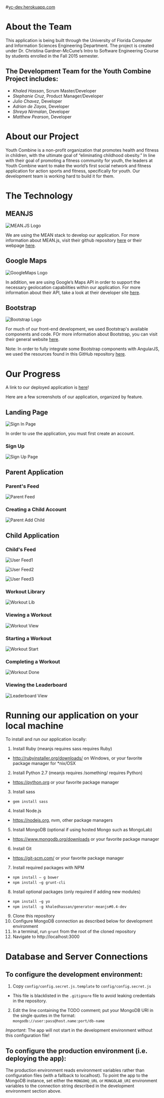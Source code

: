 #[yc-dev.herokuapp.com](http://yc-dev.herokuapp.com)

# About the Team
This application is being built through the University of Florida Computer and Information Sciences Engineering Department. The project is created under Dr. Christina Gardner-McCune’s Intro to Software Engineering Course by students enrolled in the Fall 2015 semester.

## The Development Team for the Youth Combine Project includes:   
* *Khaled Hassan*, Scrum Master/Developer
* *Stephanie Cruz*, Product Manager/Developer
* *Julio Chavez*, Developer
* *Adrian de Zayas*, Developer
* *Shreya Nirmalan*, Developer
* *Matthew Pearson*, Developer 

# About our Project 
Youth Combine is a non-profit organization that promotes health and fitness in children, with the ultimate goal of “eliminating childhood obesity.” In line with their goal of promoting a fitness community for youth, the leaders at Youth Combine want to make the world’s first social network and fitness application for action sports and fitness, specifically for youth. Our development team is working hard to build it for them.

# The Technology
## MEANJS 
![MEAN.JS Logo](http://meanjs.org/img/logo-small.png)

We are using the MEAN stack to develop our application. For more information about MEAN.js, visit their github repository [here](https://github.com/meanjs) or their webpage [here](http://meanjs.org/).  

## Google Maps 
![GoogleMaps Logo](https://www.gstatic.com/images/branding/product/1x/maps_64dp.png)

In addition, we are using Google’s Maps API in order to support the necessary geolocation capabilities within our application. For more information about their API, take a look at their developer site [here](https://developers.google.com/maps/). 

## Bootstrap
![Bootstrap Logo](YC_App_Screenshots/BootstrapLogo.png)

For much of our front-end development, we used Bootstrap's available components and code. FOr more information about Bootstrap, you can visit their general website [here](http://getbootstrap.com/).

Note: In order to fully integrate some Bootstrap components with AngularJS, we used the resources found in this GitHub repository [here](https://angular-ui.github.io/bootstrap/).

# Our Progress
A link to our deployed application is [here](http://yc-dev.herokuapp.com)! 

Here are a few screenshots of our application, organized by feature.

## Landing Page
![Sign In Page](YC_App_Screenshots/SignIn.png)

In order to use the application, you must first create an account. 

### Sign Up
![Sign Up Page](YC_App_Screenshots/SignUp.png)

## Parent Application
### Parent's Feed
![Parent Feed](YC_App_Screenshots/ParentFeed.png)

### Creating a Child Account
![Parent Add Child](YC_App_Screenshots/ParentAddChild.png)

## Child Application
### Child's Feed
![User Feed1](YC_App_Screenshots/Feed1.png)

![User Feed2](YC_App_Screenshots/Feed2.png)

![User Feed3](YC_App_Screenshots/Feed3.png)

### Workout Library 
![Workout Lib](YC_App_Screenshots/WorkoutLib.png)

### Viewing a Workout 
![Workout View](YC_App_Screenshots/WorkoutView.png)

### Starting a Workout
![Workout Start](YC_App_Screenshots/WorkoutStart.png)

### Completing a Workout
![Workout Done](YC_App_Screenshots/SubmitResults.png)

### Viewing the Leaderboard
![Leaderboard View](YC_App_Screenshots/ViewLeaderboard.png)

# Running our application on your local machine
To install and run our application locally: 

1. Install Ruby (meanjs requires sass requires Ruby)
  - <http://rubyinstaller.org/downloads/> on Windows, or your favorite package manager for *nix/OSX
2. Install Python 2.7 (meanjs requires /something/ requires Python)
  - <https://python.org> or your favorite package manager
3. Install sass
  - `gem install sass`
4. Install Node.js
  - <https://nodejs.org>, nvm, other package managers
5. Install MongoDB (optional if using hosted Mongo such as MongoLab)
  - <https://www.mongodb.org/downloads> or your favorite package manager
6. Install Git
  - <https://git-scm.com/> or your favorite package manager
7. Install required packages with NPM
  - `npm install – g bower`
  - `npm install –g grunt-cli`
8. Install optional packages (only required if adding new modules)
 - `npm install –g yo`
 - `npm install -g khaledhassan/generator-meanjs#0.4-dev`
9. Clone this repository 
10. Configure MongoDB connection as described below for development environment
11. In a terminal, run `grunt` from the root of the cloned repository
12. Navigate to http://localhost:3000 

# Database and Server Connections

## To configure the development environment:

1. Copy `config/config.secret.js.template` to `config/config.secret.js`
  - This file is blacklisted in the `.gitignore` file to avoid leaking credentials in the repository.
2. Edit the line containing the TODO comment; put your MongoDB URI in the single quotes in the format: `mongodb://user:pass@host.name:port/db-name`

*Important*: The app will not start in the development environment without this configuration file!

## To configure the production environment (i.e. deploying the app):
 
The production environment reads environment variables rather than configuration files (with a fallback to localhost). To point the app to the MongoDB instance, set either the `MONGOHQ_URL` or `MONGOLAB_URI` environment variables to the connection string described in the development environment section above.

